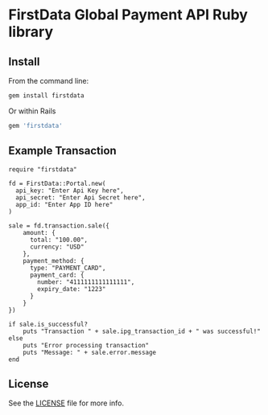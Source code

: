 # FirstData Global Payment API Ruby library

## Install

From the command line:
```ruby
gem install firstdata
```

Or within Rails
```ruby
gem 'firstdata'
```

## Example Transaction       

    require "firstdata"

    fd = FirstData::Portal.new(
      api_key: "Enter Api Key here",
      api_secret: "Enter Api Secret here",
      app_id: "Enter App ID here"
    )

    sale = fd.transaction.sale({
        amount: {
          total: "100.00",
          currency: "USD"
        },
        payment_method: {
          type: "PAYMENT_CARD",
          payment_card: {
            number: "4111111111111111",
            expiry_date: "1223"
          }
        }
    })

    if sale.is_successful?
        puts "Transaction " + sale.ipg_transaction_id + " was successful!"
    else
        puts "Error processing transaction"
        puts "Message: " + sale.error.message
    end

## License

See the [LICENSE](LICENSE) file for more info.